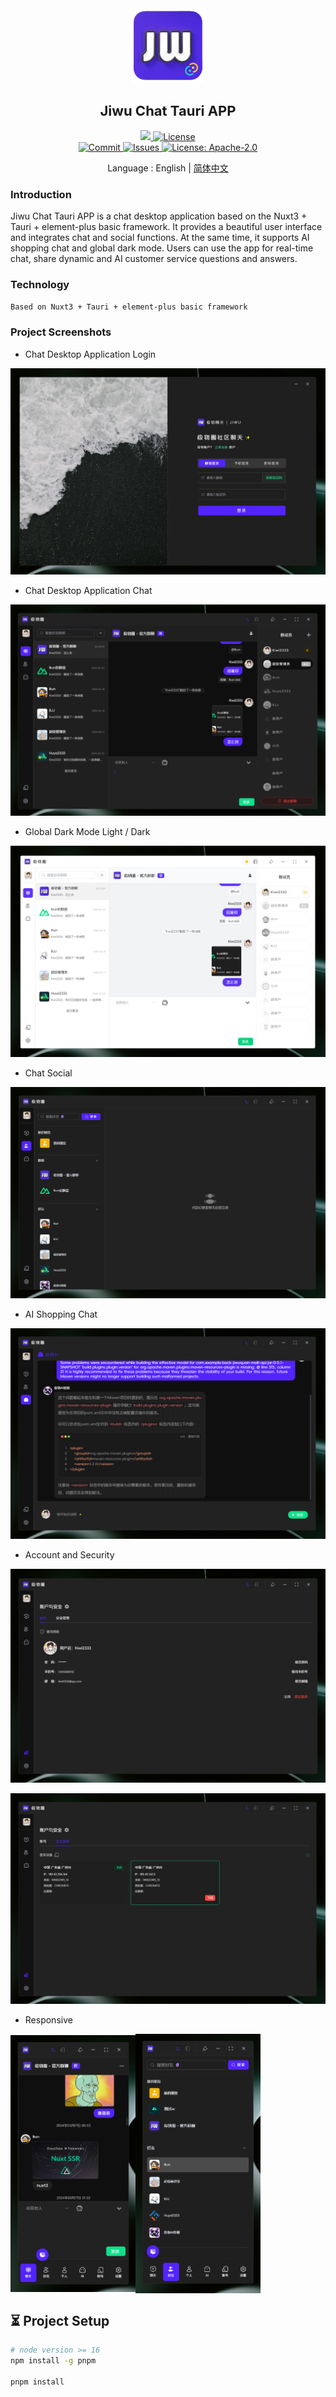 <div align=center>
 <h1 align=center margin="10em" style="margin:4em 0 0 0;font-size: 30px;letter-spacing:0.3em;">
<img src="./.doc/jiwuchat-tauri.png" width = "120" height = "120" alt="图片名称" align=center />
 </h1>
 <h2 align=center style="font-size: 22px;">Jiwu Chat Tauri APP</h2>

<div>
      <a href="https://github.com/Kiwi233333/jiwu-mall-chat-tauri" target="_blank">
        <img class="disabled-img-view" src="https://img.shields.io/badge/Github-项目地址-blueviolet.svg?style=plasticr">
      </a>
      <a href="https://github.com/Kiwi233333/jiwu-mall-chat-tauri/stargazers" target="_blank">
        <img class="disabled-img-view" alt="License"
          src="https://img.shields.io/github/stars/Kiwi233333/jiwu-mall-chat-tauri.svg?style=social">
      </a>
    </div>
    <div >
      <a href="https://github.com/Kiwi233333/jiwu-mall-chat-tauri/commits" target="_blank">
        <img class="disabled-img-view" alt="Commit"
          src="https://img.shields.io/github/commit-activity/m/Kiwi233333/jiwu-mall-chat-tauri">
      </a>
      <a href="https://github.com/Kiwi233333/jiwu-mall-chat-tauri/issues" target="_blank">
        <img class="disabled-img-view" alt="Issues" src="https://img.shields.io/github/issues/Kiwi233333/jiwu-mall-chat-tauri">
      </a>
      <a href="https://github.com/Kiwi233333/jiwu-mall-chat-tauri/blob/master/LICENSE" target="_blank">
        <img class="disabled-img-view" alt="License: Apache-2.0"
          src="https://img.shields.io/badge/License-Apache--2.0-blue.svg">
      </a>
    </div>

Language : English | [简体中文](./README.md)

</div>

### Introduction

Jiwu Chat Tauri APP is a chat desktop application based on the Nuxt3 + Tauri + element-plus basic framework. It provides a beautiful user interface and integrates chat and social functions. At the same time, it supports AI shopping chat and global dark mode. Users can use the app for real-time chat, share dynamic and AI customer service questions and answers.

### Technology

```txt
Based on Nuxt3 + Tauri + element-plus basic framework
```

### Project Screenshots

- Chat Desktop Application Login

![登录](./.doc/login.png)

- Chat Desktop Application Chat

![主页](./.doc/chat.png)

- Global Dark Mode Light / Dark

![暗黑](./.doc/chat1.png)

- Chat Social

![暗黑](./.doc/chat2.png)

- AI Shopping Chat

![暗黑](./.doc/chat3.png)

- Account and Security

![账号与安全](./.doc/chat4.png)

![账号与安全](./.doc/chat5.png)

- Responsive

<img src="./.doc/chat7.png" width = "200" alt="响应式" align=center /><img src="./.doc/chat8.png" width = "200" alt="响应式" align=center />

## ⏳ Project Setup

```sh
# node version >= 16
npm install -g pnpm

pnpm install
```

### ✨ Development

```sh
# It is recommended to run separately
# 1) Start nuxt
pnpm run dev:nuxt 
# 2) Start tauri
pnpm run dev:tauri 
```

### 📦 Packaging

```sh
pnpm run build
```

or

```sh
# First build nuxt, then build tauri
pnpm run build:nuxt

pnpm run build:tauri
```

### ❌ pnpm install error

View source

```sh
pnpm get registry 
```

Temporary modification

```sh
pnpm --registry https://registry.npm.taobao.org install any-touch
```

Persistent use

```sh
pnpm config set registry https://registry.npm.taobao.org
```

Restore

```sh
pnpm config set registry https://registry.npmjs.org
```

### 🔧 Tech Stack

| Category         | Technology/Component   | Version Number   |
| --------------------- | ---------------------- | ---------------- |
| Framework        | Nuxt3                 | 3.12.2          |
|                 | Tauri                 | 1.5.6            |
| UI Component | Element Plus         | 2.7.6           |
| State Management  | Pinia                 | 2.1.7           |
| Toolkit         | Vueuse                | 10.11.0         |
| Build and Development Tools | Nuxi               | lts            |
|                 | Vite                  | lts             |
| Code Quality     | ESLint                | 8.56.0          |
|                 | Prettier               | 3.3.2           |
| Type Checking    | TypeScript            | 5.3.2           |
| Style Handling   | Sass                  | 1.77.6          |
